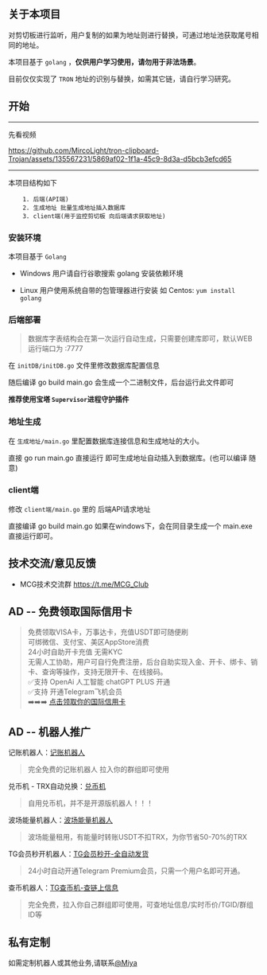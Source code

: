 ## 关于本项目

 对剪切板进行监听，用户复制的如果为地址则进行替换，可通过地址池获取尾号相同的地址。

 本项目基于 `golang` ，**仅供用户学习使用，请勿用于非法场景**。

 目前仅仅实现了 `TRON` 地址的识别与替换，如需其它链，请自行学习研究。

 ## 开始
 ---------------------------
 先看视频 
 

https://github.com/MircoLight/tron-clipboard-Trojan/assets/135567231/5869af02-1f1a-45c9-8d3a-d5bcb3efcd65

---------------------------
 本项目结构如下
 
```
    1. 后端(API端)
    2. 生成地址 批量生成地址插入数据库
    3. client端(用于监控剪切板 向后端请求获取地址)
```

### 安装环境

本项目基于 `Golang` 

* Windows 用户请自行谷歌搜索 golang 安装依赖环境

* Linux 用户使用系统自带的包管理器进行安装 如 Centos: `yum install golang`


### 后端部署

> 数据库字表结构会在第一次运行自动生成，只需要创建库即可，默认WEB运行端口为 :7777

在 `initDB/initDB.go` 文件里修改数据库配置信息

随后编译 go build main.go 会生成一个二进制文件，后台运行此文件即可

**推荐使用宝塔 `Supervisor`进程守护插件**

### 地址生成

在 `生成地址/main.go` 里配置数据库连接信息和生成地址的大小。

直接 go run main.go 直接运行 即可生成地址自动插入到数据库。(也可以编译 随意)

### client端

修改 `client端/main.go` 里的 后端API请求地址

直接编译 go build main.go 如果在windows下，会在同目录生成一个 main.exe 直接运行即可。

## 技术交流/意见反馈

+ MCG技术交流群 https://t.me/MCG_Club

## AD -- 免费领取国际信用卡
>免费领取VISA卡，万事达卡，充值USDT即可随便刷  
可绑微信、支付宝、美区AppStore消费  
24小时自助开卡充值 无需KYC  
无需人工协助，用户可自行免费注册，后台自助实现入金、开卡、绑卡、销卡、查询等操作，支持无限开卡、在线接码。  
✅支持 OpenAi 人工智能 chatGPT PLUS 开通   
✅支持 开通Telegram飞机会员  
➡️➡️➡️ [点击领取你的国际信用卡](https://gpt.fomepay.com/#/pages/login/index?d=O179F9)

## AD -- 机器人推广

记账机器人：[记账机器人](https://t.me/FreeJzBot)
> 完全免费的记账机器人 拉入你的群组即可使用

兑币机 - TRX自动兑换：[兑币机](https://t.me/ConvertTrxBot)
> 自用兑币机，并不是开源版机器人！！！

波场能量机器人：[波场能量机器人](https://t.me/BuyEnergysBot)
> 波场能量租用，有能量时转账USDT不扣TRX，为你节省50-70%的TRX

TG会员秒开机器人：[TG会员秒开-全自动发货](https://t.me/BuySvipBot)
> 24小时自动开通Telegram Premium会员，只需一个用户名即可开通。

查币机器人：[TG查币机-查链上信息](https://t.me/QueryTokenBot)
> 完全免费，拉入你自己群组即可使用，可查地址信息/实时币价/TGID/群组ID等

## 私有定制

如需定制机器人或其他业务,请联系[@Miya](https://t.me/SendToMeMessageBot)
